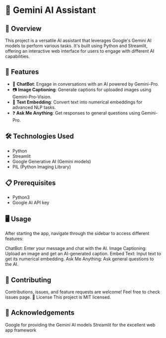 # 🧠 Gemini AI Assistant

## 🌟 Overview

This project is a versatile AI assistant that leverages Google's Gemini AI models to perform various tasks. It's built using Python and Streamlit, offering an interactive web interface for users to engage with different AI capabilities.

## 🚀 Features

- 🤖 **ChatBot**: Engage in conversations with an AI powered by Gemini-Pro.
- 📷 **Image Captioning**: Generate captions for uploaded images using Gemini-Pro-Vision.
- 🔡 **Text Embedding**: Convert text into numerical embeddings for advanced NLP tasks.
- ❓ **Ask Me Anything**: Get responses to general questions using Gemini-Pro.

## 🛠️ Technologies Used

- Python
- Streamlit
- Google Generative AI (Gemini models)
- PIL (Python Imaging Library)

## 📋 Prerequisites

- Python3
- Google AI API key

## 🖥️ Usage
After starting the app, navigate through the sidebar to access different features:

ChatBot: Enter your message and chat with the AI.
Image Captioning: Upload an image and get an AI-generated caption.
Embed Text: Input text to get its numerical embedding.
Ask Me Anything: Ask general questions to the AI.

## 🤝 Contributing
Contributions, issues, and feature requests are welcome! Feel free to check issues page.
📝 License
This project is MIT licensed.
## 👏 Acknowledgements

Google for providing the Gemini AI models
Streamlit for the excellent web app framework
